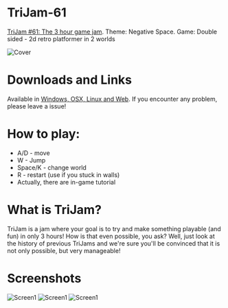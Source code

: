 # TriJam-61
[TriJam #61: The 3 hour game jam](https://itch.io/jam/trijam-61). Theme: Negative Space. Game: Double sided - 2d retro platformer in 2 worlds

![Cover](Screenshots/Cover1.jpg)

# Downloads and Links
Available in [Windows, OSX, Linux and Web](https://teamon.itch.io/double-sided). If you encounter any problem, please leave a issue! 

# How to play:
 * A/D - move 
 * W - Jump
 * Space/K - change world
 * R - restart (use if you stuck in walls)
 * Actually, there are in-game tutorial

# What is TriJam?
TriJam is a jam where your goal is to try and make something playable (and fun) in only 3 hours! How is that even possible, you ask? Well, just look at the history of previous TriJams and we're sure you'll be convinced that it is not only possible, but very manageable!

# Screenshots
![Screen1](Screenshots/1.jpg)
![Screen1](Screenshots/2.jpg)
![Screen1](Screenshots/3.jpg)

